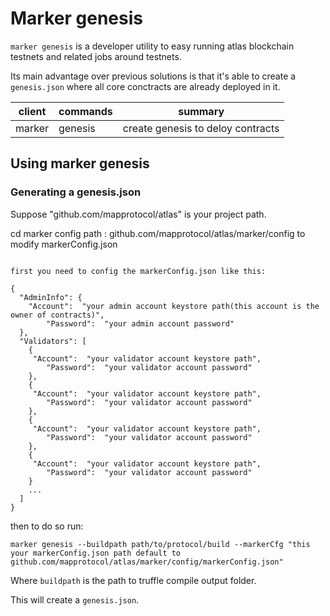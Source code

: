 # Marker genesis

`marker genesis` is a developer utility to easy running atlas blockchain testnets and related jobs around testnets.

Its main advantage over previous solutions is that it's able to create a `genesis.json` where all core conctracts are
already deployed in it.

| client | commands  | summary                                               |
| -------- | ----------- | ------------------------------------------------------- |
| marker | genesis   | create genesis to deloy contracts                     |


## Using marker genesis

### Generating a genesis.json

Suppose "github.com/mapprotocol/atlas" is your project path.

cd marker config path : github.com/mapprotocol/atlas/marker/config to modify markerConfig.json

```shell

first you need to config the markerConfig.json like this:

{
  "AdminInfo": {
    "Account":  "your admin account keystore path(this account is the owner of contracts)",
        "Password":  "your admin account password"
  },
  "Validators": [
    {
     "Account":  "your validator account keystore path",
        "Password":  "your validator account password"
    },
    {
     "Account":  "your validator account keystore path",
        "Password":  "your validator account password"
    },
    {
     "Account":  "your validator account keystore path",
        "Password":  "your validator account password"
    },
    {
     "Account":  "your validator account keystore path",
        "Password":  "your validator account password"
    }
    ...
  ]
}
```

then to do so run:

```shell
marker genesis --buildpath path/to/protocol/build --markerCfg "this your markerConfig.json path default to github.com/mapprotocol/atlas/marker/config/markerConfig.json"
```

Where `buildpath` is the path to truffle compile output folder.

This will create a `genesis.json`.
